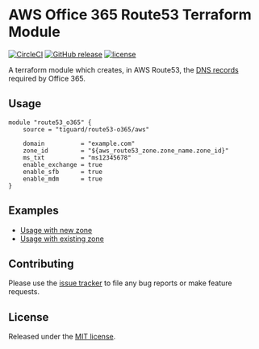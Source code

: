 # AWS Office 365 Route53 Terraform Module

[![CircleCI](https://circleci.com/gh/tiguard/terraform-aws-office365.svg?style=shield)](https://circleci.com/gh/tiguard/terraform-aws-office365)
[![GitHub release](https://img.shields.io/github/release/tiguard/terraform-aws-office365.svg?style=flat-square)](https://github.com/tiguard/terraform-aws-office365)
[![license](https://img.shields.io/github/license/tiguard/terraform-aws-office365.svg?style=flat-square)](https://github.com/tiguard/terraform-aws-office365/blob/master/LICENSE.md)

A terraform module which creates, in AWS Route53, the [DNS records](https://support.office.com/article/External-Domain-Name-System-records-for-Office-365-c0531a6f-9e25-4f2d-ad0e-a70bfef09ac0) required by Office 365.

## Usage

```hcl
module "route53_o365" {
    source = "tiguard/route53-o365/aws"

    domain          = "example.com"
    zone_id         = "${aws_route53_zone.zone_name.zone_id}"
    ms_txt          = "ms12345678"
    enable_exchange = true
    enable_sfb      = true
    enable_mdm      = true
}
```

## Examples

* [Usage with new zone](examples/new-zone/README.md)
* [Usage with existing zone](examples/existing-zone/README.md)

## Contributing

Please use the [issue tracker](https://github.com/tiguard/terraform-aws-route53-o365/issues) to file any bug reports or make feature requests.

## License

Released under the [MIT license](LICENSE.md).
